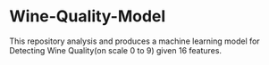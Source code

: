 # Wine-Quality-Model
This repository analysis and produces a machine learning model for Detecting Wine Quality(on scale 0 to 9) given 16 features.
